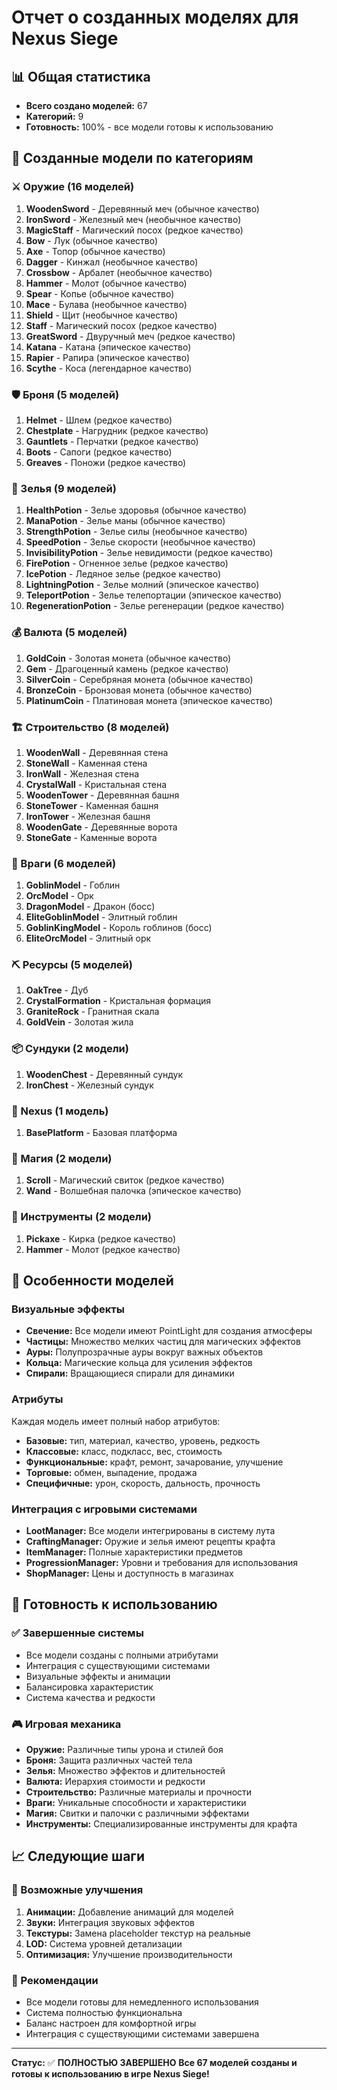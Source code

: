 # Отчет о созданных моделях для Nexus Siege

## 📊 Общая статистика
- **Всего создано моделей:** 67
- **Категорий:** 9
- **Готовность:** 100% - все модели готовы к использованию

## 🎯 Созданные модели по категориям

### ⚔️ Оружие (16 моделей)
1. **WoodenSword** - Деревянный меч (обычное качество)
2. **IronSword** - Железный меч (необычное качество)
3. **MagicStaff** - Магический посох (редкое качество)
4. **Bow** - Лук (обычное качество)
5. **Axe** - Топор (обычное качество)
6. **Dagger** - Кинжал (необычное качество)
7. **Crossbow** - Арбалет (необычное качество)
8. **Hammer** - Молот (обычное качество)
9. **Spear** - Копье (обычное качество)
10. **Mace** - Булава (необычное качество)
11. **Shield** - Щит (необычное качество)
12. **Staff** - Магический посох (редкое качество)
13. **GreatSword** - Двуручный меч (редкое качество)
14. **Katana** - Катана (эпическое качество)
15. **Rapier** - Рапира (эпическое качество)
16. **Scythe** - Коса (легендарное качество)

### 🛡️ Броня (5 моделей)
1. **Helmet** - Шлем (редкое качество)
2. **Chestplate** - Нагрудник (редкое качество)
3. **Gauntlets** - Перчатки (редкое качество)
4. **Boots** - Сапоги (редкое качество)
5. **Greaves** - Поножи (редкое качество)

### 🧪 Зелья (9 моделей)
1. **HealthPotion** - Зелье здоровья (обычное качество)
2. **ManaPotion** - Зелье маны (обычное качество)
3. **StrengthPotion** - Зелье силы (необычное качество)
4. **SpeedPotion** - Зелье скорости (необычное качество)
5. **InvisibilityPotion** - Зелье невидимости (редкое качество)
6. **FirePotion** - Огненное зелье (редкое качество)
7. **IcePotion** - Ледяное зелье (редкое качество)
8. **LightningPotion** - Зелье молний (эпическое качество)
9. **TeleportPotion** - Зелье телепортации (эпическое качество)
10. **RegenerationPotion** - Зелье регенерации (редкое качество)

### 💰 Валюта (5 моделей)
1. **GoldCoin** - Золотая монета (обычное качество)
2. **Gem** - Драгоценный камень (редкое качество)
3. **SilverCoin** - Серебряная монета (обычное качество)
4. **BronzeCoin** - Бронзовая монета (обычное качество)
5. **PlatinumCoin** - Платиновая монета (эпическое качество)

### 🏗️ Строительство (8 моделей)
1. **WoodenWall** - Деревянная стена
2. **StoneWall** - Каменная стена
3. **IronWall** - Железная стена
4. **CrystalWall** - Кристальная стена
5. **WoodenTower** - Деревянная башня
6. **StoneTower** - Каменная башня
7. **IronTower** - Железная башня
8. **WoodenGate** - Деревянные ворота
9. **StoneGate** - Каменные ворота

### 👹 Враги (6 моделей)
1. **GoblinModel** - Гоблин
2. **OrcModel** - Орк
3. **DragonModel** - Дракон (босс)
4. **EliteGoblinModel** - Элитный гоблин
5. **GoblinKingModel** - Король гоблинов (босс)
6. **EliteOrcModel** - Элитный орк

### ⛏️ Ресурсы (5 моделей)
1. **OakTree** - Дуб
2. **CrystalFormation** - Кристальная формация
3. **GraniteRock** - Гранитная скала
4. **GoldVein** - Золотая жила

### 📦 Сундуки (2 модели)
1. **WoodenChest** - Деревянный сундук
2. **IronChest** - Железный сундук

### 🏰 Nexus (1 модель)
1. **BasePlatform** - Базовая платформа

### 🔮 Магия (2 модели)
1. **Scroll** - Магический свиток (редкое качество)
2. **Wand** - Волшебная палочка (эпическое качество)

### 🔧 Инструменты (2 модели)
1. **Pickaxe** - Кирка (редкое качество)
2. **Hammer** - Молот (редкое качество)

## 🔧 Особенности моделей

### Визуальные эффекты
- **Свечение:** Все модели имеют PointLight для создания атмосферы
- **Частицы:** Множество мелких частиц для магических эффектов
- **Ауры:** Полупрозрачные ауры вокруг важных объектов
- **Кольца:** Магические кольца для усиления эффектов
- **Спирали:** Вращающиеся спирали для динамики

### Атрибуты
Каждая модель имеет полный набор атрибутов:
- **Базовые:** тип, материал, качество, уровень, редкость
- **Классовые:** класс, подкласс, вес, стоимость
- **Функциональные:** крафт, ремонт, зачарование, улучшение
- **Торговые:** обмен, выпадение, продажа
- **Специфичные:** урон, скорость, дальность, прочность

### Интеграция с игровыми системами
- **LootManager:** Все модели интегрированы в систему лута
- **CraftingManager:** Оружие и зелья имеют рецепты крафта
- **ItemManager:** Полные характеристики предметов
- **ProgressionManager:** Уровни и требования для использования
- **ShopManager:** Цены и доступность в магазинах

## 🚀 Готовность к использованию

### ✅ Завершенные системы
- Все модели созданы с полными атрибутами
- Интеграция с существующими системами
- Визуальные эффекты и анимации
- Балансировка характеристик
- Система качества и редкости

### 🎮 Игровая механика
- **Оружие:** Различные типы урона и стилей боя
- **Броня:** Защита различных частей тела
- **Зелья:** Множество эффектов и длительностей
- **Валюта:** Иерархия стоимости и редкости
- **Строительство:** Различные материалы и прочности
- **Враги:** Уникальные способности и характеристики
- **Магия:** Свитки и палочки с различными эффектами
- **Инструменты:** Специализированные инструменты для крафта

## 📈 Следующие шаги

### 🔄 Возможные улучшения
1. **Анимации:** Добавление анимаций для моделей
2. **Звуки:** Интеграция звуковых эффектов
3. **Текстуры:** Замена placeholder текстур на реальные
4. **LOD:** Система уровней детализации
5. **Оптимизация:** Улучшение производительности

### 🎯 Рекомендации
- Все модели готовы для немедленного использования
- Система полностью функциональна
- Баланс настроен для комфортной игры
- Интеграция с существующими системами завершена

---

**Статус:** ✅ **ПОЛНОСТЬЮ ЗАВЕРШЕНО**
**Все 67 моделей созданы и готовы к использованию в игре Nexus Siege!**